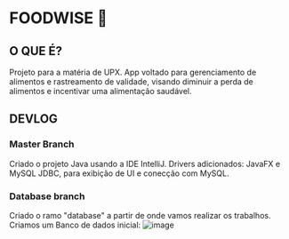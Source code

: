# FOODWISE 🥗
## O QUE É?
Projeto para a matéria de UPX. App voltado para gerenciamento de alimentos e rastreamento de validade, visando diminuir a perda de alimentos e incentivar uma alimentação saudável.

## DEVLOG
### Master Branch
Criado o projeto Java usando a IDE IntelliJ. 
Drivers adicionados: JavaFX e MySQL JDBC, para exibição de UI e conecção com MySQL.

### Database branch
Criado o ramo "database" a partir de onde vamos realizar os trabalhos.
Criamos um Banco de dados inicial:
![image](https://github.com/user-attachments/assets/ab717ecf-944c-4391-97d1-5bf356a61bc7)

